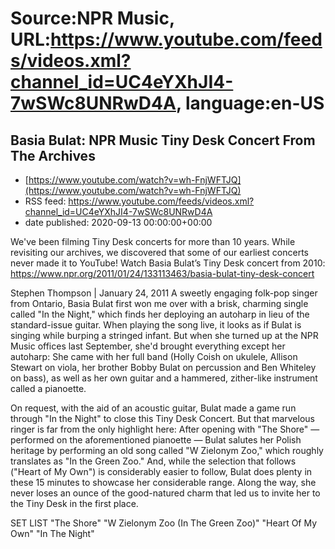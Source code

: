 # Source:NPR Music, URL:https://www.youtube.com/feeds/videos.xml?channel_id=UC4eYXhJI4-7wSWc8UNRwD4A, language:en-US

## Basia Bulat: NPR Music Tiny Desk Concert From The Archives
 - [https://www.youtube.com/watch?v=wh-FnjWFTJQ](https://www.youtube.com/watch?v=wh-FnjWFTJQ)
 - RSS feed: https://www.youtube.com/feeds/videos.xml?channel_id=UC4eYXhJI4-7wSWc8UNRwD4A
 - date published: 2020-09-13 00:00:00+00:00

We've been filming Tiny Desk concerts for more than 10 years. While revisiting our archives, we discovered that some of our earliest concerts never made it to YouTube! 
Watch Basia Bulat’s Tiny Desk concert from 2010: https://www.npr.org/2011/01/24/133113463/basia-bulat-tiny-desk-concert

Stephen Thompson | January 24, 2011
A sweetly engaging folk-pop singer from Ontario, Basia Bulat first won me over with a brisk, charming single called "In the Night," which finds her deploying an autoharp in lieu of the standard-issue guitar. When playing the song live, it looks as if Bulat is singing while burping a stringed infant. But when she turned up at the NPR Music offices last September, she'd brought everything except her autoharp: She came with her full band (Holly Coish on ukulele, Allison Stewart on viola, her brother Bobby Bulat on percussion and Ben Whiteley on bass), as well as her own guitar and a hammered, zither-like instrument called a pianoette.

On request, with the aid of an acoustic guitar, Bulat made a game run through "In the Night" to close this Tiny Desk Concert. But that marvelous ringer is far from the only highlight here: After opening with "The Shore" — performed on the aforementioned pianoette — Bulat salutes her Polish heritage by performing an old song called "W Zielonym Zoo," which roughly translates as "In the Green Zoo." And, while the selection that follows ("Heart of My Own") is considerably easier to follow, Bulat does plenty in these 15 minutes to showcase her considerable range. Along the way, she never loses an ounce of the good-natured charm that led us to invite her to the Tiny Desk in the first place.

SET LIST
"The Shore"
"W Zielonym Zoo (In The Green Zoo)"
"Heart Of My Own"
"In The Night"

